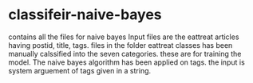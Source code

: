 # classifeir-naive-bayes
contains all the files for naive bayes
Input files are the eattreat articles having postid, title, tags.
files in the folder eattreat classes has been manually calssified into the seven categories.
these are for training the model.
The naive bayes algorithm has been applied on tags.
the input is system arguement of tags given in a string.
